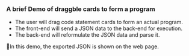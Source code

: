 ### A brief Demo of draggble cards to form a program
 - The user will drag code statement cards to form an actual program.
 - The front-end will send a JSON data to the back-end for execution.
 - The back-end will reformulate the JSON data and parse it.

🚀In this demo, the exported JSON is shown on the web page.

